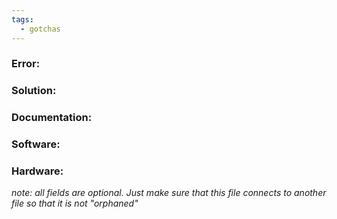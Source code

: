 ```yaml
---
tags:
  - gotchas
---
```

### Error:

### Solution:

### Documentation:

### Software:

### Hardware:

*note: all fields are optional. Just make sure that this file connects to another file so that it is not "orphaned"*